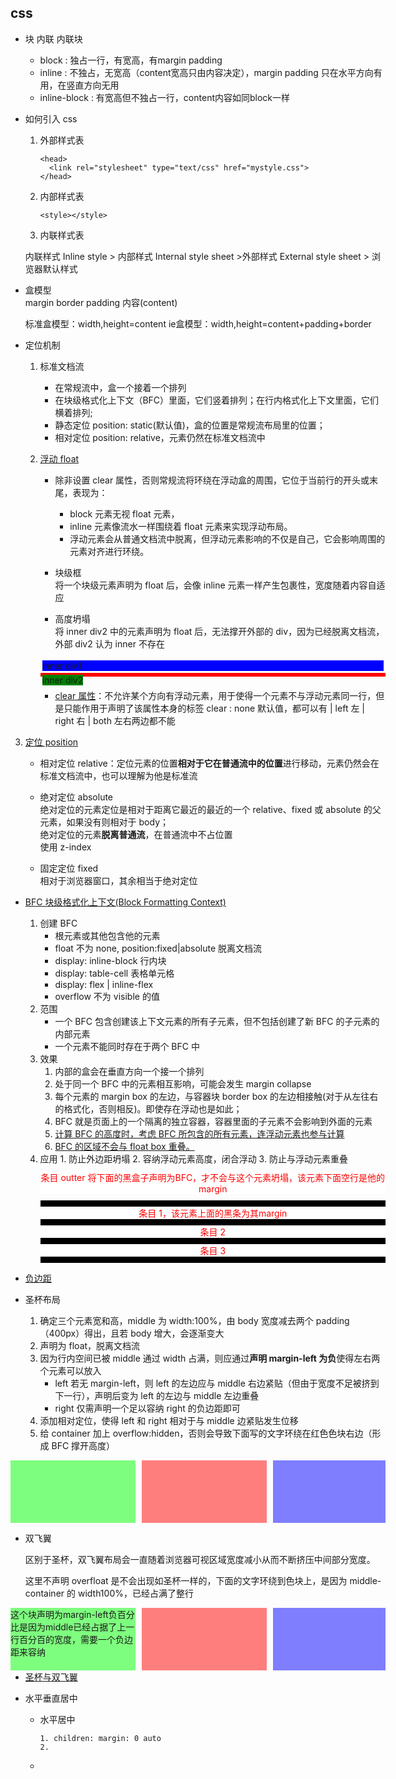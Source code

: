 ## css
- 块 内联 内联块
    - block : 独占一行，有宽高，有margin padding
    - inline : 不独占，无宽高（content宽高只由内容决定），margin padding 只在水平方向有用，在竖直方向无用
    - inline-block : 有宽高但不独占一行，content内容如同block一样

- 如何引入 css

  1. 外部样式表
     ```
     <head>
       <link rel="stylesheet" type="text/css" href="mystyle.css">
     </head>
     ```
  2. 内部样式表

     ```
     <style></style>
     ```

  3. 内联样式表

  内联样式 Inline style > 内部样式 Internal style sheet >外部样式 External style sheet > 浏览器默认样式

- 盒模型  
  margin border padding 内容(content)

  标准盒模型：width,height=content
  ie盒模型：width,height=content+padding+border
- 定位机制

  1.  标准文档流
      - 在常规流中，盒一个接着一个排列
      - 在块级格式化上下文（BFC）里面，它们竖着排列；在行内格式化上下文里面，它们横着排列;
      - 静态定位 position: static(默认值)，盒的位置是常规流布局里的位置；
      - 相对定位 position: relative，元素仍然在标准文档流中
  2.  [浮动 float](https://juejin.im/post/5a260c6d6fb9a0452a3c2c6a#heading-5)

      - 除非设置 clear 属性，否则常规流将环绕在浮动盒的周围，它位于当前行的开头或末尾，表现为：

        - block 元素无视 float 元素，
        - inline 元素像流水一样围绕着 float 元素来实现浮动布局。
        - 浮动元素会从普通文档流中脱离，但浮动元素影响的不仅是自己，它会影响周围的元素对齐进行环绕。

      - 块级框  
         将一个块级元素声明为 float 后，会像 inline 元素一样产生包裹性，宽度随着内容自适应

      - 高度坍塌  
         将 inner div2 中的元素声明为 float 后，无法撑开外部的 div，因为已经脱离文档流，外部 div2 认为 inner 不存在

      <div>
      <head>
      <style type="text/css">
      .div1{
      	border: 3px solid white;
      }
      .div1 div{
          background:blue;
      }
      .div2 {
      	border: 3px solid red;
      }
      .div2 div {
      	float: left;
          background:green;
      }
      </style>
      </head>
      <body>
          <div class="div1">
            <div>inner div1</div>
        </div>
        <div class="div2">
            <div>inner div2</div>
        </div>
        <div style="height:20px"></div>
      </body>
      </div>

      - [clear 属性](https://juejin.im/post/5a260c6d6fb9a0452a3c2c6a#heading-4)：不允许某个方向有浮动元素，用于使得一个元素不与浮动元素同一行，但是只能作用于声明了该属性本身的标签
        clear : none 默认值，都可以有 | left 左 | right 右 | both 左右两边都不能

3.  [定位 position](https://www.cnblogs.com/linghu-java/p/8964488.html)

    - 相对定位 relative：定位元素的位置**相对于它在普通流中的位置**进行移动，元素仍然会在标准文档流中，也可以理解为他是标准流

    - 绝对定位 absolute  
      绝对定位的元素定位是相对于距离它最近的最近的一个 relative、fixed 或 absolute 的父元素，如果没有则相对于 body；  
      绝对定位的元素**脱离普通流**，在普通流中不占位置  
      使用 z-index
    - 固定定位 fixed  
      相对于浏览器窗口，其余相当于绝对定位

- [BFC 块级格式化上下文(Block Formatting Context)](https://juejin.im/post/5a260c6d6fb9a0452a3c2c6a#heading-5)

  1. 创建 BFC
     - 根元素或其他包含他的元素
     - float 不为 none, position:fixed|absolute 脱离文档流
     - display: inline-block 行内块
     - display: table-cell 表格单元格
     - display: flex | inline-flex
     - overflow 不为 visible 的值
  2. 范围
     - 一个 BFC 包含创建该上下文元素的所有子元素，但不包括创建了新 BFC 的子元素的内部元素
     - 一个元素不能同时存在于两个 BFC 中
  3. 效果
     1. 内部的盒会在垂直方向一个接一个排列
     2. 处于同一个 BFC 中的元素相互影响，可能会发生 margin collapse
     3. 每个元素的 margin box 的左边，与容器块 border box 的左边相接触(对于从左往右的格式化，否则相反)。即使存在浮动也是如此；
     4. BFC 就是页面上的一个隔离的独立容器，容器里面的子元素不会影响到外面的元素
     5. [计算 BFC 的高度时，考虑 BFC 所包含的所有元素，连浮动元素也参与计算](https://juejin.im/post/59b73d5bf265da064618731d#heading-15)
     6. [BFC 的区域不会与 float box 重叠。](https://juejin.im/post/59b73d5bf265da064618731d#heading-17)
  4. 应用 1. 防止外边距坍塌 2. 容纳浮动元素高度，闭合浮动 3. 防止与浮动元素重叠
     <html>
     <head>
     <style>
     .containerBFC {
       background-color: black;
       overflow: hidden;
     }
     .innertiaomu {
       background-color: white;
       margin: 10px 0;
       text-align: center;
       color:red;
     }
     .outterTiaomu {
       background-color: white;
       margin: 10px 0;
       text-align: center;
       color:red;
     }
     </style>
     </head>
     <body>
       <p class="outterTiaomu">条目 outter 将下面的黑盒子声明为BFC，才不会与这个元素坍塌，该元素下面空行是他的margin</p>
     <div class="containerBFC">
       <p class="innertiaomu">条目 1，该元素上面的黑条为其margin</p>
       <p class="innertiaomu">条目 2</p>
       <p class="innertiaomu">条目 3</p>
     </div>
     </body>
     </html>

- [负边距](https://www.cnblogs.com/2050/archive/2012/08/13/2636467.html)
- 圣杯布局
  1. 确定三个元素宽和高，middle 为 width:100%，由 body 宽度减去两个 padding（400px）得出，且若 body 增大，会逐渐变大
  2. 声明为 float，脱离文档流
  3. 因为行内空间已被 middle 通过 width 占满，则应通过**声明 margin-left 为负**使得左右两个元素可以放入
     - left 若无 margin-left，则 left 的左边应与 middle 右边紧贴（但由于宽度不足被挤到下一行），声明后变为 left 的左边与 middle 左边重叠
     - right 仅需声明一个足以容纳 right 的负边距即可
  4. 添加相对定位，使得 left 和 right 相对于与 middle 边紧贴发生位移
  5. 给 container 加上 overflow:hidden，否则会导致下面写的文字环绕在红色色块右边（形成 BFC 撑开高度）

<html>
<head>
<style type="text/css">
.ShengbeiBody {
    min-width: 600px; /*两个padding和middle宽度*/
}
.containerShengbei {
    padding-left: 210px;
    padding-right: 190px;
    overflow: hidden; /* 不加的话会因为float导致高度坍塌*/
}
.middle {
    float: left;
    width: 100%;
    height: 100px;
    background-color: rgba(255, 0, 0, .5);
}
.left {
    position: relative;
    left: -210px;
    float: left;
    width: 200px;
    height: 100px;
    margin-left: -100%;
    background-color: rgba(0, 255, 0, .5);
}
.right {
    position: relative;
    right: -190px;
    float: left;
    width: 180px;
    height: 100px;
    margin-left: -180px;
    background-color: rgba(0, 0, 255, .5);
}
</style>
</head>
<body class="ShengbeiBody">
<div class="containerShengbei">
    <div class="middle"></div>
    <div class="left"></div>
    <div class="right"></div>
</div>
</body>
</html>

- 双飞翼

  区别于圣杯，双飞翼布局会一直随着浏览器可视区域宽度减小从而不断挤压中间部分宽度。

  这里不声明 overfloat 是不会出现如圣杯一样的，下面的文字环绕到色块上，是因为 middle-container 的 width100%，已经占满了整行

<html>
<head>
<style type="text/css">
.middle2 {
float: left;
width: 100%;
}
.innerShuang {
height: 100px;
margin-left: 210px;
margin-right: 190px;
background-color: rgba(255, 0, 0, .5);
}
.left2 {
float: left;
width: 200px;
height: 100px;
margin-left: -100%; 
background-color: rgba(0, 255, 0, .5);
}
.right2 {
float: left;
width: 180px;
height: 100px;
margin-left: -180px;
background-color: rgba(0, 0, 255, .5);
}
</style>
</head>
<body>
<div class="middle2">
<div class="innerShuang"></div>
</div>
<div class="left2">这个块声明为margin-left负百分比是因为middle已经占据了上一行百分百的宽度，需要一个负边距来容纳</div>
<div class="right2"></div>
</body>
</html>

- [圣杯与双飞翼](https://juejin.im/post/5caf4043f265da039f0eff94)

- 水平垂直居中
    - 水平居中
      ~~~
      1. children: margin: 0 auto
      2. 
      ~~~
    - 